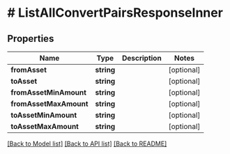 # # ListAllConvertPairsResponseInner

## Properties

Name | Type | Description | Notes
------------ | ------------- | ------------- | -------------
**fromAsset** | **string** |  | [optional]
**toAsset** | **string** |  | [optional]
**fromAssetMinAmount** | **string** |  | [optional]
**fromAssetMaxAmount** | **string** |  | [optional]
**toAssetMinAmount** | **string** |  | [optional]
**toAssetMaxAmount** | **string** |  | [optional]

[[Back to Model list]](../../README.md#models) [[Back to API list]](../../README.md#endpoints) [[Back to README]](../../README.md)
